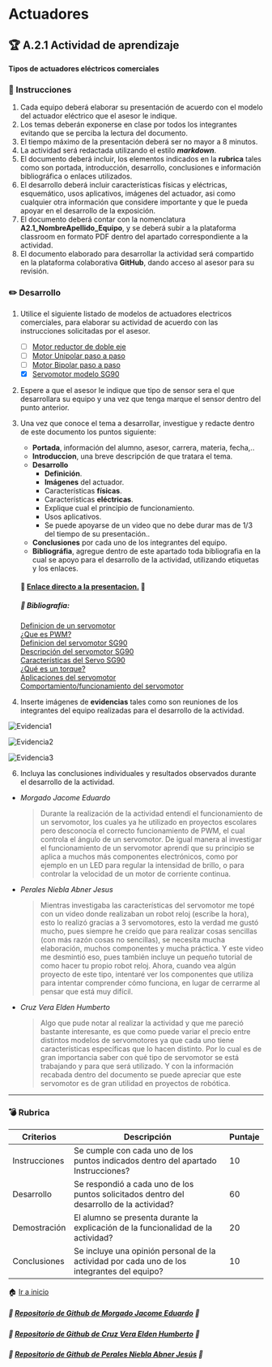 # Actuadores

## :trophy: A.2.1 Actividad de aprendizaje

**Tipos de actuadores eléctricos comerciales**

### :blue_book: Instrucciones

1. Cada equipo deberá elaborar su presentación de acuerdo con el modelo del actuador eléctrico que el asesor le indique.
2. Los temas deberán exponerse en clase por todos los integrantes evitando que se perciba la lectura del documento.
3. El tiempo máximo de la presentación deberá ser no mayor a 8 minutos.
4. La actividad será redactada utilizando el estilo ***markdown***.
5. El documento deberá incluir, los elementos indicados en la **rubrica** tales como son portada, introducción, desarrollo, conclusiones e información bibliográfica o enlaces utilizados.
6. El desarrollo deberá incluir características físicas y eléctricas, esquemático, usos aplicativos,  imágenes del actuador, asi como cualquier otra información que considere importante y que le pueda apoyar en el desarrollo de la exposición.
7. El documento deberá contar con la nomenclatura **A2.1_NombreApellido_Equipo**, y se deberá subir a la plataforma classroom en formato PDF dentro del apartado correspondiente a la actividad.
8. El documento elaborado para desarrollar la actividad será compartido en la plataforma colaborativa **GitHub**, dando acceso al asesor para su revisión.

### :pencil2: Desarrollo

1. Utilice el siguiente listado de modelos de actuadores electricos comerciales, para elaborar su actividad de acuerdo con las instrucciones solicitadas por el asesor.

   - [ ] [Motor reductor de doble eje](https://articulo.mercadolibre.com.mx/MLM-651722486-motor-reductor-de-doble-eje-recto-3-vcc-mot-120-_JM?quantity=1#position=3&type=item&tracking_id=36396cb4-7b75-41a3-97e3-a0c6af6709c3) 
   - [ ] [Motor Unipolar paso a paso](https://articulo.mercadolibre.com.mx/MLM-587352935-motor-a-pasos-pm55l-048-unipolar-75-por-paso-con-cables-_JM?quantity=1#position=3&type=item&tracking_id=1a7ba1b9-b483-4d15-889f-2b970c4779c2) 
   - [ ] [Motor Bipolar paso a paso](https://articulo.mercadolibre.com.mx/MLM-783827003-motores-a-pasos-nema-23-bipolar-13kg-minebea-japones-arduino-_JM?quantity=1#position=2&type=item&tracking_id=f05c36d1-e3e0-4d19-b76e-8bbd132124fd) 
   - [x] [Servomotor modelo SG90](https://articulo.mercadolibre.com.mx/MLM-618694358-micro-servomotor-sg90-robotica-arduino-16-kg-servo-motor-_JM?quantity=1&variation=23651072471#position=1&type=item&tracking_id=4b156b79-3721-4fc1-9ef0-4f378d92e1ef)

2. Espere a que el asesor le indique que tipo de sensor sera el que desarrollara su equipo y una vez que tenga marque el sensor dentro del punto anterior.
3. Una vez que conoce el tema a desarrollar, investigue y redacte dentro de este documento los puntos siguiente:

   - **Portada**, información del alumno, asesor, carrera, materia, fecha,..
   - **Introduccion**, una breve descripción de que tratara el tema.
   - **Desarrollo**
     - **Definición**.
     - **Imágenes** del actuador.
     - Características **físicas**.
     - Características **eléctricas**.
     - Explique cual el principio de funcionamiento.
     - Usos aplicativos.
     - Se puede apoyarse de un video que no debe durar mas de 1/3 del tiempo de su presentación..
    - **Conclusiones** por cada uno de los integrantes del equipo.
    - **Bibliográfia**, agregue dentro de este apartado toda bibliografia en la cual se apoyo para el desarrollo de la actividad, utilizando etiquetas y los enlaces.

   #### :page_facing_up: [Enlace directo a la presentacion.](https://github.com/AbnerPerales19/SistemasProgramables_AbnerPerales/blob/master/pdfs/A2.1_Presentacion.pdf) :page_facing_up:

   ##### :page_facing_up: Bibliografía: 
   [Definicion de un servomotor](https://www.cursosaula21.com/que-es-un-servomotor/) <br>
   [¿Que es PWM?](https://www.rinconingenieril.es/que-es-pwm-y-para-que-sirve/) <br>
   [Definicion del servomotor SG90](https://www.geekfactory.mx/tienda/motores-y-controladores/sg90-micro-servo-motor/) <br>
   [Descripción del servomotor SG90](https://www.iberobotics.com/producto/micro-servo-towerpro-sg90-1-8kg9g0-12seg/) <br>
   [Características del Servo SG90](https://www.youtube.com/watch?v=YsKKtlLd68o) <br>
   [¿Qué es un torque?](https://www.dercocenter.cl/noticias/que-es-el-torque-en-un-auto/) <br>
   [Aplicaciones del servomotor](https://www.330ohms.com/products/micro-servo-de-180-grados-sg90) <br>
   [Comportamiento/funcionamiento del servomotor](https://www.jameco.com/jameco/workshop/howitworks/how-servo-motors-work.html) <br>


5. Inserte imágenes de **evidencias** tales como son reuniones  de los integrantes del equipo realizadas para el desarrollo de la actividad.

![Evidencia1](../img/A2.1_Evidencia1.png)

![Evidencia2](../img/A2.1_Evidencia2.png)

![Evidencia3](../img/A2.1_Evidencia3.png)

6. Incluya las conclusiones individuales y resultados observados durante el desarrollo de la actividad.

- *Morgado Jacome Eduardo*

    > Durante la realización de la actividad entendí el funcionamiento de un servomotor, los cuales ya he utilizado en proyectos escolares pero desconocía el correcto funcionamiento de PWM, el cual controla el ángulo de un servomotor. De igual manera al investigar el funcionamiento de un servomotor aprendí que su principio se aplica a muchos más componentes electrónicos, como por ejemplo en un LED para regular la intensidad de brillo, o para controlar la velocidad de un motor de corriente continua.

- *Perales Niebla Abner Jesus*

    > Mientras investigaba las características del servomotor me topé con un video donde realizaban un robot reloj (escribe la hora), esto lo realizó gracias a 3 servomotores, esto la verdad me gustó mucho, pues siempre he creído que para realizar cosas sencillas (con más razón cosas no sencillas), se necesita mucha elaboración, muchos componentes y mucha práctica. Y este video me desmintió eso, pues también incluye un pequeño tutorial de como hacer tu propio robot reloj. Ahora, cuando vea algún proyecto de este tipo, intentaré ver los componentes que utiliza para intentar comprender cómo funciona, en lugar de cerrarme al pensar que está muy difícil.

- *Cruz Vera Elden Humberto*

    > Algo que pude notar al realizar la actividad y que me pareció bastante interesante, es que como puede variar el precio entre distintos modelos de servomotores ya que cada uno tiene características específicas que lo hacen distinto. Por lo cual es de gran importancia saber con qué tipo de servomotor se está trabajando y para que será utilizado. Y con la información recabada dentro del documento se puede apreciar que este servomotor es de gran utilidad en proyectos de robótica. 

---

### :bomb: Rubrica

| Criterios     | Descripción                                                                                  | Puntaje |
| ------------- | -------------------------------------------------------------------------------------------- | ------- |
| Instrucciones | Se cumple con cada uno de los puntos indicados dentro del apartado Instrucciones?            | 10      |  | 5 |
| Desarrollo    | Se respondió a cada uno de los puntos solicitados dentro del desarrollo de la actividad?     | 60      |
| Demostración  | El alumno se presenta durante la explicación de la funcionalidad de la actividad?            | 20      |
| Conclusiones  | Se incluye una opinión personal de la actividad  por cada uno de los integrantes del equipo? | 10      |


:house: [Ir a inicio](../readme.md)

##### :open_file_folder: [Repositorio de Github de Morgado Jacome Eduardo](https://github.com/EduardoMJ99/SistemasProgramables_2020-2.git) :open_file_folder:
##### :open_file_folder: [Repositorio de Github de Cruz Vera Elden Humberto](https://github.com/CruzVeraEldenHumberto/Sistemas-Programables) :open_file_folder:
##### :open_file_folder: [Repositorio de Github de Perales Niebla Abner Jesús](https://github.com/AbnerPerales19/SistemasProgramables_AbnerPerales.git) :open_file_folder: